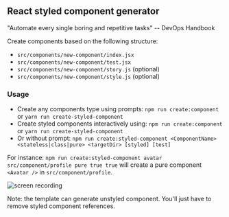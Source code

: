 ## React styled component generator

"Automate every single boring and repetitive tasks" -- DevOps Handbook

Create components based on the following structure:
- `src/components/new-component/index.jsx`
- `src/components/new-component/test.jsx`
- `src/components/new-component/story.js` (optional)
- `src/components/new-component/style.js` (optional)

### Usage
- Create any components type using prompts: `npm run create:component` or `yarn run create-styled-component`
- Create styled components interactively using: `npm run create:component` or `yarn run create-styled-component`
- Or without prompt: `npm run create:styled-component <ComponentName> <stateless|class|pure> <targetDir> [styled] [test]`

For instance: `npm run create:styled-component avatar src/component/profile pure true true`
will create a pure component `<Avatar />` in `src/component/profile`. 

![screen recording](https://uc4bb3b5388dc795a61fe8103c38.previews.dropboxusercontent.com/p/orig/AASTWhTdAE8wg-wp-2ccqrr76oH7HNg8Xa3aFnLQWQbT6h_RIS7KhMnnKC1bpsBbbckzOlH4j8T8o5I76RO7MrPxpzPW8nWoyT5-8UwZSbIDL0GklVX_g1vayAFXnaX6_T-LlLWOjXqj3OF8aOELWpFuPuR6C-f3Mkn6Cw-E1047PU80EwylipSgP5zZGVm9pgHVDySItFfTO1wTBP2lRNAD_edmbY6OkPIZvzKjjFniOFaKT5AL6T-ENeFHSpkH42YgLEaDFuwDGGV3bMCXNO2KACfth2TGBd-Wo0AMbY_l-L2ZW3k_iJQQcKFy3xByuL9BoLV1_PXRsAUi-b008jOUGUMQ6loRnLxiq0b2-K6fOw/p.gif?size=2048x1536&size_mode=3)

Note: the template can generate unstyled component. You'll just have to remove styled component references.
